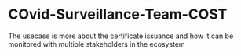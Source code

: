 # COvid-Surveillance-Team-COST
The usecase is more about the certificate issuance and how it can be monitored with multiple stakeholders in the ecosystem
